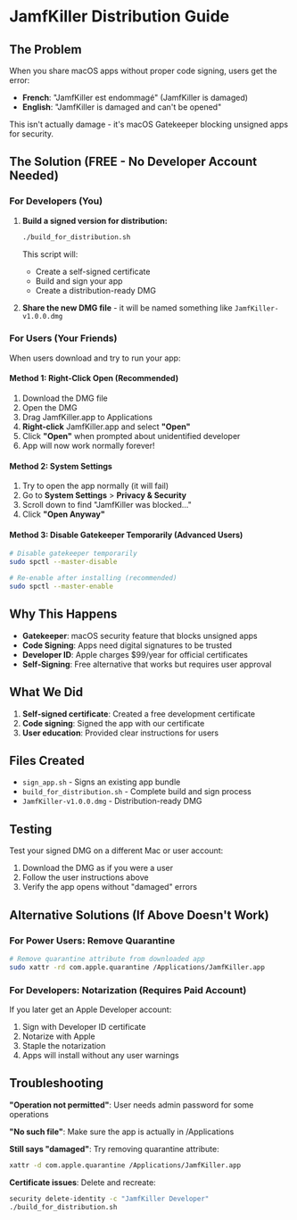 # JamfKiller Distribution Guide

## The Problem
When you share macOS apps without proper code signing, users get the error:
- **French**: "JamfKiller est endommagé" (JamfKiller is damaged)
- **English**: "JamfKiller is damaged and can't be opened"

This isn't actually damage - it's macOS Gatekeeper blocking unsigned apps for security.

## The Solution (FREE - No Developer Account Needed)

### For Developers (You)

1. **Build a signed version for distribution:**
   ```bash
   ./build_for_distribution.sh
   ```
   
   This script will:
   - Create a self-signed certificate
   - Build and sign your app
   - Create a distribution-ready DMG

2. **Share the new DMG file** - it will be named something like `JamfKiller-v1.0.0.dmg`

### For Users (Your Friends)

When users download and try to run your app:

#### Method 1: Right-Click Open (Recommended)
1. Download the DMG file
2. Open the DMG 
3. Drag JamfKiller.app to Applications
4. **Right-click** JamfKiller.app and select **"Open"**
5. Click **"Open"** when prompted about unidentified developer
6. App will now work normally forever!

#### Method 2: System Settings
1. Try to open the app normally (it will fail)
2. Go to **System Settings** > **Privacy & Security**
3. Scroll down to find "JamfKiller was blocked..."
4. Click **"Open Anyway"**

#### Method 3: Disable Gatekeeper Temporarily (Advanced Users)
```bash
# Disable gatekeeper temporarily
sudo spctl --master-disable

# Re-enable after installing (recommended)
sudo spctl --master-enable
```

## Why This Happens

- **Gatekeeper**: macOS security feature that blocks unsigned apps
- **Code Signing**: Apps need digital signatures to be trusted
- **Developer ID**: Apple charges $99/year for official certificates
- **Self-Signing**: Free alternative that works but requires user approval

## What We Did

1. **Self-signed certificate**: Created a free development certificate
2. **Code signing**: Signed the app with our certificate
3. **User education**: Provided clear instructions for users

## Files Created

- `sign_app.sh` - Signs an existing app bundle
- `build_for_distribution.sh` - Complete build and sign process
- `JamfKiller-v1.0.0.dmg` - Distribution-ready DMG

## Testing

Test your signed DMG on a different Mac or user account:
1. Download the DMG as if you were a user
2. Follow the user instructions above
3. Verify the app opens without "damaged" errors

## Alternative Solutions (If Above Doesn't Work)

### For Power Users: Remove Quarantine
```bash
# Remove quarantine attribute from downloaded app
sudo xattr -rd com.apple.quarantine /Applications/JamfKiller.app
```

### For Developers: Notarization (Requires Paid Account)
If you later get an Apple Developer account:
1. Sign with Developer ID certificate
2. Notarize with Apple
3. Staple the notarization
4. Apps will install without any user warnings

## Troubleshooting

**"Operation not permitted"**: User needs admin password for some operations

**"No such file"**: Make sure the app is actually in /Applications

**Still says "damaged"**: Try removing quarantine attribute:
```bash
xattr -d com.apple.quarantine /Applications/JamfKiller.app
```

**Certificate issues**: Delete and recreate:
```bash
security delete-identity -c "JamfKiller Developer"
./build_for_distribution.sh
``` 